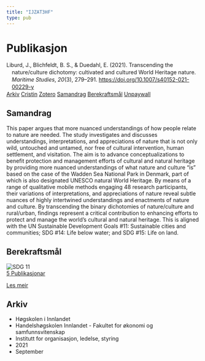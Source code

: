 ```yaml
---
title: "IJZAT3HF"
type: pub
---
```

<h1>Publikasjon</h1>
<article id="csl-bib-container-IJZAT3HF" class="csl-bib-container">
  <div class="csl-bib-body" style="line-height: 1.35; padding-left: 1em; text-indent:-1em;">
  <div class="csl-entry">Liburd, J., Blichfeldt, B. S., &amp; Duedahl, E. (2021). Transcending the nature/culture dichotomy: cultivated and cultured World Heritage nature. <i>Maritime Studies</i>, <i>20</i>(3), 279&#x2013;291. <a href="https://doi.org/10.1007/s40152-021-00229-y">https://doi.org/10.1007/s40152-021-00229-y</a></div>
</div>
  <div class="csl-bib-buttons">
    <a href="#taxonomy-article-IJZAT3HF" class="csl-bib-button">Arkiv</a>
    <a href="https://app.cristin.no/results/show.jsf?id=1935368" alt="Cristin URL" class="csl-bib-button">Cristin</a>
    <a href="http://zotero.org/groups/5402882/items/IJZAT3HF" alt="Zotero URL" class="csl-bib-button">Zotero</a>
    <a href="#abstract-article-IJZAT3HF" class="csl-bib-button">Samandrag</a>
    <a href="#sdg-article-IJZAT3HF" class="csl-bib-button">Berekraftsmål</a>
    <a href="https://findresearcher.sdu.dk/ws/files/195736806/Transcending_the_Nature_Culture_Dichotomy.pdf" class="csl-bib-button">Unpaywall</a>
  </div>
  <div id="csl-bib-meta-container-IJZAT3HF"></div>
</article>
<div id="csl-bib-meta-IJZAT3HF" class="csl-bib-meta">
  <article id="abstract-article-IJZAT3HF" class="abstract-article">
    <h1>Samandrag</h1>
    This paper argues that more nuanced understandings of how people relate to nature are needed. The study investigates and discusses understandings, interpretations, and appreciations of nature that is not only wild, untouched and untamed, nor free of cultural intervention, human settlement, and visitation. The aim is to advance conceptualizations to benefit protection and management efforts of cultural and natural heritage by providing more nuanced understandings of what nature and culture “is” based on the case of the Wadden Sea National Park in Denmark, part of which is also designated UNESCO natural World Heritage. By means of a range of qualitative mobile methods engaging 48 research participants, their variations of interpretations, and appreciations of nature reveal subtle nuances of highly intertwined understandings and enactments of nature and culture. By transcending the binary dichotomies of nature/culture and rural/urban, findings represent a critical contribution to enhancing efforts to protect and manage the world’s cultural and natural heritage. This is aligned with the UN Sustainable Development Goals #11: Sustainable cities and communities; SDG #14: Life below water; and SDG #15: Life on land.
  </article>
  <article id="sdg-article-IJZAT3HF" class="sdg-article">
    <h1>Berekraftsmål</h1>
    <div class="sdg-container"><div id="sdg11" class="sdg"> <img src="{{< params subfolder >}}images/sdg/sdg11_no.png" class="image" alt="SDG 11"> <div class="sdg-overlay"> <a href="{{< params subfolder >}}no/archive/?sdg=11#archive" class="sdg-publication-count"><span>5</span> Publikasjonar</a> <p><a href="NA" class="sdg-read-more">Les meir</a></p> </div> </div></div>
  </article>
  <article id="taxonomy-article-IJZAT3HF" class="taxonomy-article">
    <h1>Arkiv</h1>
    <ul>
      <li>Høgskolen i Innlandet</li>
      <li>Handelshøgskolen Innlandet - Fakultet for økonomi og samfunnsvitenskap</li>
      <li>Institutt for organisasjon, ledelse, styring</li>
      <li>2021</li>
      <li>September</li>
    </ul>
  </article>
</div>
